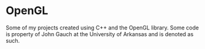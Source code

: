 # OpenGL
Some of my projects created using C++ and the OpenGL library.
Some code is property of John Gauch at the University of Arkansas and is denoted as such.
